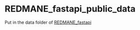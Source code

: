# REDMANE_fastapi_public_data


Put in the data folder of [REDMANE_fastapi](https://github.com/WEHI-ResearchComputing/REDMANE_fastapi)
